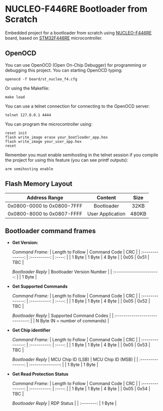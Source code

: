 # NUCLEO-F446RE Bootloader from Scratch
Embedded project for a bootloader from scratch using [NUCLEO-F446RE](https://www.st.com/en/evaluation-tools/nucleo-f446re.html) board, based on [STM32F446RE](https://www.st.com/en/microcontrollers-microprocessors/stm32f446re.html) microcontroller.

## OpenOCD
You can use OpenOCD (Open On-Chip Debugger) for programming or debugging this project. You can starting OpenOCD typing:
```console
openocd -f board/st_nucleo_f4.cfg
```
Or using the Makefile:
```console
make load
```
You can use a telnet connection for connecting to the OpenOCD server:
```console
telnet 127.0.0.1 4444
```
You can program the microcontroller using:
```console
reset init
flash write_image erase your_bootloader_app.hex
flash write_image your_user_app.hex
reset
```
Remember you must enable semihosting in the telnet session if you compile the project for using this feature (you can see printf outputs):
```console
arm semihosting enable
```
## Flash Memory Layout
| Address Range              | Content          | Size  |
|:--------------------------:|:----------------:|:-----:|
| 0x0800-0000 to 0x0800-7FFF | Bootloader       | 32KB  |
| 0x0800-8000 to 0x0807-FFFF | User Application | 480KB |

## Bootloader command frames

- **Get Version:**

  *Command Frame:*
  | Length to Follow | Command Code | CRC    |
  | :--------------: | :----------: | :----: |
  | 1 Byte           | 1 Byte       | 4 Byte |
  | 0x05             | 0x51         | TBC    |

  *Bootloader Reply*
  | Bootloader Version Number |
  | :-----------------------: |
  | 1 Byte                    |
  
- **Get Supported Commands**
  
  *Command Frame:*
  | Length to Follow | Command Code | CRC    |
  | :--------------: | :----------: | :----: |
  | 1 Byte           | 1 Byte       | 4 Byte |
  | 0x05             | 0x52         | TBC    |
  
  *Bootloader Reply*
  | Supported Command Codes         |
  | :-----------------------------: |
  | N Byte (N = number of commands) |

- **Get Chip identifier**

  *Command Frame:*
  | Length to Follow | Command Code | CRC    |
  | :--------------: | :----------: | :----: |
  | 1 Byte           | 1 Byte       | 4 Byte |
  | 0x05             | 0x53         | TBC    |

  *Bootloader Reply*
  | MCU Chip ID (LSB) | MCU Chip ID (MSB) |
  | :---------------: | :---------------: |
  | 1 Byte            | 1 Byte            |

- **Get Read Protection Status**

  *Command Frame:*
  | Length to Follow | Command Code | CRC    |
  | :--------------: | :----------: | :----: |
  | 1 Byte           | 1 Byte       | 4 Byte |
  | 0x05             | 0x54         | TBC    |

  *Bootloader Reply*
  | RDP Status |
  | :--------: |
   1 Byte     |
